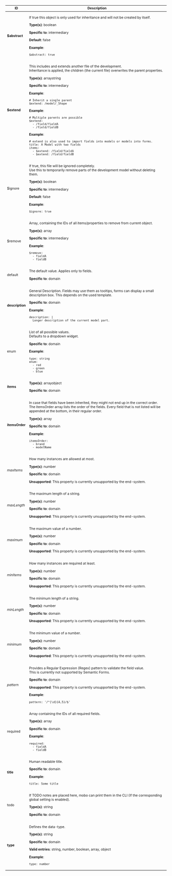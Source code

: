 <table class="schema-table" style="font-size: 0.75em;">
   <thead>
       <tr>
           <th>ID</th>
           <th>Description</th>
       </tr>
   </thead>
   <tbody>
       <tr>
           <td class="schema-propertyId"><strong>$abstract</strong></td>
           <td class="schema-description"><p class="schema-description">If true this object is only used for inheritance and will not be created by itself.
</p><p class="schema-types"><strong>Type(s)</strong>: <span class="schema-type schema-type-boolean">boolean</span></p><p class="schema-specifics"><strong>Specific to</strong>: <span class="schema-specific schema-specific-intermediary">intermediary</span></p><p class="schema-default"><strong>Default</strong>: false</p><p class="schema-example-header"><strong>Example</strong>:</p><pre class="schema-example"><code>$abstract: true
</code></pre></td>
       </tr>
       <tr>
           <td class="schema-propertyId"><strong>$extend</strong></td>
           <td class="schema-description"><p class="schema-description">This includes and extends another file of the development.<br>
Inheritance is applied, the children (the current file) overwrites the parent properties.
</p><p class="schema-types"><strong>Type(s)</strong>: <span class="schema-type schema-type-array">array</span><span class="schema-type schema-type-string">string</span></p><p class="schema-specifics"><strong>Specific to</strong>: <span class="schema-specific schema-specific-intermediary">intermediary</span></p><p class="schema-example-header"><strong>Example</strong>:</p><pre class="schema-example"><code># Inherit a single parent
$extend: /model/_Shape
</code></pre><p class="schema-example-header"><strong>Example</strong>:</p><pre class="schema-example"><code># Multiple parents are possible
$extend:
  - /field/fieldA
  - /field/fieldB
</code></pre><p class="schema-example-header"><strong>Example</strong>:</p><pre class="schema-example"><code># extend is also used to import fields into models or models into forms.
title: A Model with two fields
items:
  - $extend: /field/fieldA
  - $extend: /field/fieldB
</code></pre></td>
       </tr>
       <tr>
           <td class="schema-propertyId">$ignore</td>
           <td class="schema-description"><p class="schema-description">If true, this file will be ignored completely.<br>
Use this to temporarily remove parts of the development model without deleting them.
</p><p class="schema-types"><strong>Type(s)</strong>: <span class="schema-type schema-type-boolean">boolean</span></p><p class="schema-specifics"><strong>Specific to</strong>: <span class="schema-specific schema-specific-intermediary">intermediary</span></p><p class="schema-default"><strong>Default</strong>: false</p><p class="schema-example-header"><strong>Example</strong>:</p><pre class="schema-example"><code>$ignore: true
</code></pre></td>
       </tr>
       <tr>
           <td class="schema-propertyId">$remove</td>
           <td class="schema-description"><p class="schema-description">Array, containing the IDs of all items/properties to remove from current object.
</p><p class="schema-types"><strong>Type(s)</strong>: <span class="schema-type schema-type-array">array</span></p><p class="schema-specifics"><strong>Specific to</strong>: <span class="schema-specific schema-specific-intermediary">intermediary</span></p><p class="schema-example-header"><strong>Example</strong>:</p><pre class="schema-example"><code>$remove:
  - fieldA
  - fieldB
</code></pre></td>
       </tr>
       <tr>
           <td class="schema-propertyId">default</td>
           <td class="schema-description"><p class="schema-description">The default value. Applies only to fields.
</p><p class="schema-specifics"><strong>Specific to</strong>: <span class="schema-specific schema-specific-domain">domain</span></p></td>
       </tr>
       <tr>
           <td class="schema-propertyId"><strong>description</strong></td>
           <td class="schema-description"><p class="schema-description">General Description. Fields may use them as tooltips, forms can display a small description box.
This depends on the used template.
</p><p class="schema-specifics"><strong>Specific to</strong>: <span class="schema-specific schema-specific-domain">domain</span></p><p class="schema-example-header"><strong>Example</strong>:</p><pre class="schema-example"><code>description: |
  Longer description of the current model part.
</code></pre></td>
       </tr>
       <tr>
           <td class="schema-propertyId">enum</td>
           <td class="schema-description"><p class="schema-description">List of all possible values.<br>
Defaults to a dropdown widget.
</p><p class="schema-specifics"><strong>Specific to</strong>: <span class="schema-specific schema-specific-domain">domain</span></p><p class="schema-example-header"><strong>Example</strong>:</p><pre class="schema-example"><code>type: string
enum:
  - red
  - green
  - blue
</code></pre></td>
       </tr>
       <tr>
           <td class="schema-propertyId"><strong>items</strong></td>
           <td class="schema-description"><p class="schema-types"><strong>Type(s)</strong>: <span class="schema-type schema-type-array">array</span><span class="schema-type schema-type-object">object</span></p><p class="schema-specifics"><strong>Specific to</strong>: <span class="schema-specific schema-specific-domain">domain</span></p></td>
       </tr>
       <tr>
           <td class="schema-propertyId"><strong>itemsOrder</strong></td>
           <td class="schema-description"><p class="schema-description">In case that fields have been inherited, they might not end up in the correct order.<br>
The itemsOrder array lists the order of the fields.
Every field that is not listed will be appended at the bottom, in their regular order.
</p><p class="schema-types"><strong>Type(s)</strong>: <span class="schema-type schema-type-array">array</span></p><p class="schema-specifics"><strong>Specific to</strong>: <span class="schema-specific schema-specific-domain">domain</span></p><p class="schema-example-header"><strong>Example</strong>:</p><pre class="schema-example"><code>itemsOrder:
  - brand
  - modelName
</code></pre></td>
       </tr>
       <tr>
           <td class="schema-propertyId"><i class="fade">maxItems</i></td>
           <td class="schema-description"><p class="schema-description">How many instances are allowed at most.
</p><p class="schema-types"><strong>Type(s)</strong>: <span class="schema-type schema-type-number">number</span></p><p class="schema-specifics"><strong>Specific to</strong>: <span class="schema-specific schema-specific-domain">domain</span></p><p class="schema-unsupported"><strong>Unsupported</strong>: This property is currently unsupported by the end-system.</p></td>
       </tr>
       <tr>
           <td class="schema-propertyId"><i class="fade">maxLength</i></td>
           <td class="schema-description"><p class="schema-description">The maximum length of a string.
</p><p class="schema-types"><strong>Type(s)</strong>: <span class="schema-type schema-type-number">number</span></p><p class="schema-specifics"><strong>Specific to</strong>: <span class="schema-specific schema-specific-domain">domain</span></p><p class="schema-unsupported"><strong>Unsupported</strong>: This property is currently unsupported by the end-system.</p></td>
       </tr>
       <tr>
           <td class="schema-propertyId"><i class="fade">maximum</i></td>
           <td class="schema-description"><p class="schema-description">The maximum value of a number.
</p><p class="schema-types"><strong>Type(s)</strong>: <span class="schema-type schema-type-number">number</span></p><p class="schema-specifics"><strong>Specific to</strong>: <span class="schema-specific schema-specific-domain">domain</span></p><p class="schema-unsupported"><strong>Unsupported</strong>: This property is currently unsupported by the end-system.</p></td>
       </tr>
       <tr>
           <td class="schema-propertyId"><i class="fade">minItems</i></td>
           <td class="schema-description"><p class="schema-description">How many instances are required at least.
</p><p class="schema-types"><strong>Type(s)</strong>: <span class="schema-type schema-type-number">number</span></p><p class="schema-specifics"><strong>Specific to</strong>: <span class="schema-specific schema-specific-domain">domain</span></p><p class="schema-unsupported"><strong>Unsupported</strong>: This property is currently unsupported by the end-system.</p></td>
       </tr>
       <tr>
           <td class="schema-propertyId"><i class="fade">minLength</i></td>
           <td class="schema-description"><p class="schema-description">The minimum length of a string.
</p><p class="schema-types"><strong>Type(s)</strong>: <span class="schema-type schema-type-number">number</span></p><p class="schema-specifics"><strong>Specific to</strong>: <span class="schema-specific schema-specific-domain">domain</span></p><p class="schema-unsupported"><strong>Unsupported</strong>: This property is currently unsupported by the end-system.</p></td>
       </tr>
       <tr>
           <td class="schema-propertyId"><i class="fade">minimum</i></td>
           <td class="schema-description"><p class="schema-description">The minimum value of a number.
</p><p class="schema-types"><strong>Type(s)</strong>: <span class="schema-type schema-type-number">number</span></p><p class="schema-specifics"><strong>Specific to</strong>: <span class="schema-specific schema-specific-domain">domain</span></p><p class="schema-unsupported"><strong>Unsupported</strong>: This property is currently unsupported by the end-system.</p></td>
       </tr>
       <tr>
           <td class="schema-propertyId"><i class="fade">pattern</i></td>
           <td class="schema-description"><p class="schema-description">Provides a Regular Expression (Regex) pattern to validate the field value.<br>
This is currently not supported by Semantic Forms.
</p><p class="schema-specifics"><strong>Specific to</strong>: <span class="schema-specific schema-specific-domain">domain</span></p><p class="schema-unsupported"><strong>Unsupported</strong>: This property is currently unsupported by the end-system.</p><p class="schema-example-header"><strong>Example</strong>:</p><pre class="schema-example"><code>pattern: '/^[\d]{4,5}/$'
</code></pre></td>
       </tr>
       <tr>
           <td class="schema-propertyId">required</td>
           <td class="schema-description"><p class="schema-description">Array containing the IDs of all required fields.
</p><p class="schema-types"><strong>Type(s)</strong>: <span class="schema-type schema-type-array">array</span></p><p class="schema-specifics"><strong>Specific to</strong>: <span class="schema-specific schema-specific-domain">domain</span></p><p class="schema-example-header"><strong>Example</strong>:</p><pre class="schema-example"><code>required:
  - fieldA
  - fieldB
</code></pre></td>
       </tr>
       <tr>
           <td class="schema-propertyId"><strong>title</strong></td>
           <td class="schema-description"><p class="schema-description">Human readable title.
</p><p class="schema-specifics"><strong>Specific to</strong>: <span class="schema-specific schema-specific-domain">domain</span></p><p class="schema-example-header"><strong>Example</strong>:</p><pre class="schema-example"><code>title: Some title
</code></pre></td>
       </tr>
       <tr>
           <td class="schema-propertyId">todo</td>
           <td class="schema-description"><p class="schema-description">If TODO notes are placed here, mobo can print them in the CLI (If the corresponding global setting is enabled).
</p><p class="schema-types"><strong>Type(s)</strong>: <span class="schema-type schema-type-string">string</span></p><p class="schema-specifics"><strong>Specific to</strong>: <span class="schema-specific schema-specific-domain">domain</span></p></td>
       </tr>
       <tr>
           <td class="schema-propertyId"><strong>type</strong></td>
           <td class="schema-description"><p class="schema-description">Defines the data-type.
</p><p class="schema-types"><strong>Type(s)</strong>: <span class="schema-type schema-type-string">string</span></p><p class="schema-specifics"><strong>Specific to</strong>: <span class="schema-specific schema-specific-domain">domain</span></p><p class="schema-enum"><strong>Valid entries</strong>: string, number, boolean, array, object</p><p class="schema-example-header"><strong>Example</strong>:</p><pre class="schema-example"><code>type: number
</code></pre></td>
       </tr>
   </tbody>
</table>
